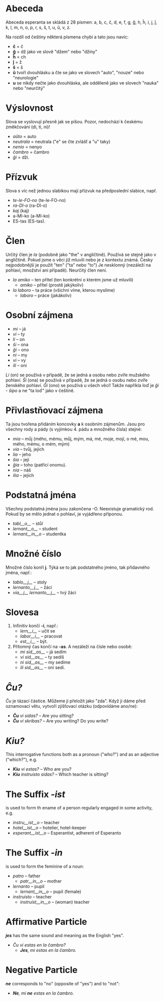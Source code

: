 # Abeceda

Abeceda esperanta se skládá z 28 písmen: a, b, c, ĉ, d, e, f, g, ĝ, h, ĥ, i, j, ĵ, k, l, m, n, o, p, r, s, ŝ, t, u, ŭ, v, z.

Na rozdíl od češtiny některá písmena chybí a tato jsou navíc:

- __ĉ__ = č
- __ĝ__ = dž jako ve slově "džem" nebo "džíny"
- __ĥ__ = ch
- __ĵ__ = ž 
- __ŝ__ = š
- __ŭ__ tvoří dvouhlásku a čte se jako ve slovech "auto", "nouze" nebo "neurologie"
- __u__ se nikdy nečte jako dvouhláska, ale odděleně jako ve slovech "nauka" nebo "neurčitý"


# Výslovnost

Slova se vyslovují přesně jak se píšou.
Pozor, nedochází k českému změkčování (di, ti, ni)! 

- *aŭto* = auto
- *neutrala* = neutrala ("e" se čte zvlášť a "u" taky)
- *nenio* = nenyo
- *ĉambro* = čambro
- *ĝi* = dži.

# Přízvuk

Slova s víc než jednou slabikou mají přízvuk na předposlední slabice, např.

- *te-le-FO-no* (te-le-FO-no)
- *ra-DI-o* (ra-DI-o)
- *kaj* (kaj)
- a-MI-ko (a-MI-ko)
- ES-tas (ES-tas).

# Člen

Určitý člen je *la* (podobně jako "the" v angličtině). Používá se stejně jako v angličtině. Pokud jsme o věci již mluvili nebo je z kontextu známá. Česky nejpodobnější je použít "ten" ("ta" nebo "to") Je nesklonný (nezáleží na pohlaví, množství ani případě). Neurčitý člen není.

- *la amiko* – ten přítel (ten konkrétní o kterém jsme už mluvili)
  - *amiko* – přítel (prostě jakýkoliv)
- *la laboro* – ta práce (všichni víme, kterou myslíme)
  - *laboro* – práce (jakákoliv)

# Osobní zájmena

- *mi* – já
- *vi* – ty
- *li* – on
- *ŝi* – ona
- *ĝi* – ono
- *ni* – my
- *vi* – vy
- *ili* – oni

*Li* (on) se používá v případě, že se jedná a osobu nebo zvíře mužského pohlaví.
*Ŝi* (ona) se používá v případě, že se jedná o osobu nebo zvíře ženského pohlaví.
*Ĝi* (ono) se používá u všech věcí! Takže napříkla loď je *ĝi - ŝipo* a ne "ta loď" jako v češtině.

# Přivlastňovací zájmena

Ta jsou tvořena přidáním koncovky __a__ k osobním zájmenům. Jsou pro všechny rody a pády (s vyjímkou 4. pádu a množného čísla) stejné:

- *mia* – můj (mého, mému, můj, mým, má, mé, moje, mojí, o mé, mou, mého, mému, o mém, mým)
- *via* – tvůj, jejich
- *lia* – jeho
- *ŝia* – její
- *ĝia* – toho (patřící onomu).
- *nia* – náš
- *ilia* – jejich

# Podstatná jména

Všechny podstatná jména jsou zakončena -O. Neexistuje gramatický rod. Pokud by se mělo jednat o pohlaví, je vyjádřeno příponou.

- *tabl__o__* – stůl
- *lernant__o__* – student
- *lernant__in__o* – studentka

# Množné číslo

Množné číslo konří __j__. Týká se to jak podstatného jméno, tak přídavného jména, např.:

- *tablo__j__* – stoly
- *lernanto__j__* – žáci
- *via__j__ lernanto__j__* – tvý žáci

# Slovesa

1. Infinitiv končí __-i__, např.:
   - *lern__i__* – učit se
   - *labor__i__* – pracovat
   - *est__i__* – být.
2. Přítomný čas končí na __-as__. A nezáleží na čísle nebo osobě:
   - *mi sid__as__* – já sedím
   - *vi sid__as__* – ty sedíš
   - *ni sid__as__* – my sedíme
   - *ili sid__as__* – oni sedí.

# *Ĉu?*

*Ĉu* je tázací částice. Můžeme ji přeložit jako "zda". Když ji dáme před oznamovací větu, vytvoří zjišťovací otázku (odpovídáme ano/ne):

- *__Ĉu__ vi sidas?* – Are you sitting?
- *__Ĉu__ vi skribas?* – Are you writing? Do you write?

# *Kiu?*

This interrogative functions both as a pronoun ("who?") and as an adjective ("which?"), e.g.

- *__Kiu__ vi estas?* – Who are you?
- *__Kiu__ instruisto sidas?* – Which teacher is sitting?


# The Suffix *-ist*

is used to form th ename of a person regularly engaged in some activity, e.g.


- *instru__ist__o* – teacher
- *hotel__ist__o* – hotelier, hotel-keeper
- *esperant__ist__o* – Esperantist, adherent of Esperanto


# The Suffix *-in*

is used to form the feminine of a noun:

- *patro* – father
    - *patr__in__o* – mother
- *lernanto* – pupil
    - *lernant__in__o* – pupil (female)
- *instruisto* – teacher
    - *instruist__in__o* – (woman) teacher

# Affirmative Particle

*__jes__* has the same sound and meaning as the English "yes".

- *Ĉu vi estas en la ĉambro?* 
  - *__Jes__, mi estas en la ĉambro.* 

# Negative Particle

*__ne__* corresponds to "no" (opposite of "yes") and to "not":

- *__Ne__, mi __ne__ estas en la ĉambro.* 
